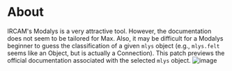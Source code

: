 # About

IRCAM's Modalys is a very attractive tool. However, the documentation does not seem to be tailored for Max. Also, it may be difficult for a Modalys beginner to guess the classification of a given `mlys` object (e.g., `mlys.felt` seems like an Object, but is actually a Connection). This patch previews the official documentation associated with the selected `mlys` object.
![image](https://user-images.githubusercontent.com/69862767/212547763-57754e5a-4fcf-4cc3-9f34-1fe9254aab60.png)
